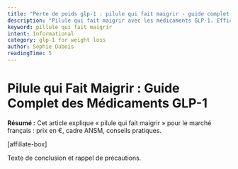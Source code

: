 ```yaml
---
title: "Perte de poids glp-1 : pilule qui fait maigrir - guide complet france 2025"
description: "Pilule qui fait maigrir avec les médicaments GLP-1. Efficacité, résultats et conseils médicaux. Guide complet perte de poids France 2025. Informations vérifiées par des professionnels de santé."
keyword: pillule qui fait maigrir
intent: Informational
category: glp-1 for weight loss
author: Sophie Dubois
readingTime: 5
---
```


# Pilule qui Fait Maigrir : Guide Complet des Médicaments GLP-1

**Résumé :** Cet article explique « pilule qui fait maigrir » pour le marché français : prix en €, cadre ANSM, conseils pratiques.


[affiliate-box]

Texte de conclusion et rappel de précautions.


























































